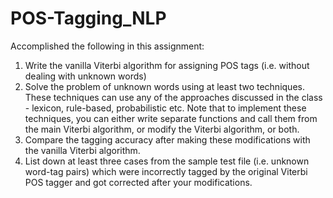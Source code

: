 # POS-Tagging_NLP

Accomplished the following in this assignment:

1. Write the vanilla Viterbi algorithm for assigning POS tags (i.e. without dealing with unknown words) 
2. Solve the problem of unknown words using at least two techniques. These techniques can use any of the approaches discussed in the class - lexicon, rule-based, probabilistic etc. Note that to implement these techniques, you can either write separate functions and call them from the main Viterbi algorithm, or modify the Viterbi algorithm, or both.
3. Compare the tagging accuracy after making these modifications with the vanilla Viterbi algorithm.
4. List down at least three cases from the sample test file (i.e. unknown word-tag pairs) which were incorrectly tagged by the original Viterbi POS tagger and got corrected after your modifications.
